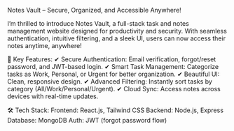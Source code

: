 Notes Vault – Secure, Organized, and Accessible Anywhere! 

I’m thrilled to introduce Notes Vault, a full-stack task and notes management website designed for productivity and security. With seamless authentication, intuitive filtering, and a sleek UI, users can now access their notes anytime, anywhere!

🔑 Key Features:
✔ Secure Authentication: Email verification, forgot/reset password, and JWT-based login.
✔ Smart Task Management: Categorize tasks as Work, Personal, or Urgent for better organization.
✔ Beautiful UI: Clean, responsive design.
✔ Advanced Filtering: Instantly sort tasks by category (All/Work/Personal/Urgent).
✔ Cloud Sync: Access notes across devices with real-time updates.

🛠 Tech Stack:
Frontend: React.js, Tailwind CSS
Backend: Node.js, Express
Database: MongoDB
Auth: JWT (forgot password flow)
